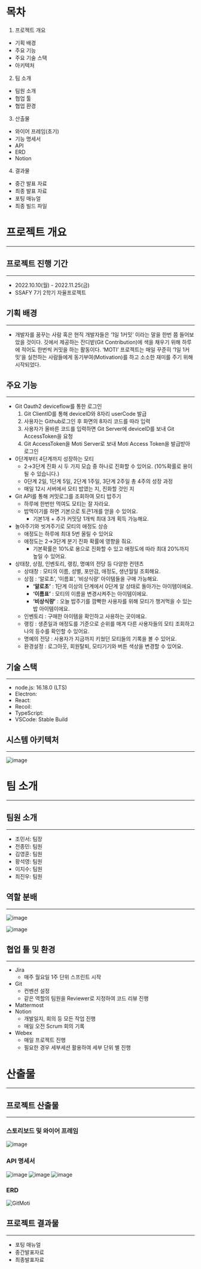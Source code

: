 # 목차
1. 프로젝트 개요
 - 기획 배경
 - 주요 기능
 - 주요 기술 스택
 - 아키텍처

2. 팀 소개
 - 팀원 소개
 - 협업 툴
 - 협업 환경

3. 산출물
 - 와이어 프레임(초기)
 - 기능 명세서
 - API
 - ERD
 - Notion

4. 결과물
 - 중간 발표 자료
 - 최종 발표 자료
 - 포팅 매뉴얼
 - 최종 빌드 파일



# 프로젝트 개요

---



## 프로젝트 진행 기간

---

- 2022.10.10(월) - 2022.11.25(금)
- SSAFY 7기 2학기 자율프로젝트



## 기획 배경

---

- 개발자를 꿈꾸는 사람 혹은 현직 개발자들은 ‘1일 1커밋’ 이라는 말을 한번 쯤 들어보았을 것이다. 깃에서 제공하는 잔디밭(Git Contribution)에 색을 채우기 위해 하루에 적어도 한번씩 커밋을 하는 활동이다.  ‘MOTI’ 프로젝트는 매일 꾸준히 ‘1일 1커밋’을 실천하는 사람들에게 동기부여(Motivation)를 하고 소소한 재미를 주기 위해 시작되었다.



## 주요 기능

---
- Git Oauth2 deviceflow를 통한 로그인
    1. Git ClientID를 통해 deviceID와 8자리 userCode 발급
    2. 사용자는 Github로그인 후 화면의 8자리 코드를 따라 입력
    3. 사용자가 올바른 코드를 입력하면 Git Server에 deviceID를 보내 Git AccessToken을 요청
    4. Git AccessToken을 Moti Server로 보내 Moti Access Token을 발급받아 로그인
- 0단계부터 4단계까지 성장하는 모티
    - 2→3단계 진화 시 두 가지 모습 중 하나로 진화할 수 있어요. (10%확률로 용이 될 수 있습니다.)
    - 0단계 2일, 1단계 5일, 2단계 1주일, 3단계 2주일 총 4주의 성장 과정
    - 매일 12시 서버에서 모티 밥였는 지, 진화할 것인 지
- Git API를 통해 커밋로그를 조회하여 모티 밥주기
    - 하루에 한번만 먹여도 모티는 잘 자라요.
    - 밥먹이기를 하면 기본으로 토큰1개를 얻을 수 있어요.
        - 기본1개 + 추가 커밋당 1개씩 최대 3개 획득 가능해요.
- 놀아주기와 씻겨주기로 모티의 애정도 상승
    - 애정도는 하루에 최대 5번 올릴 수 있어요
    - 애정도는 2→3단계 분기 진화 확률에 영향을 줘요.
        - 기본확률은 10%로 용으로 진화할 수 있고 애정도에 따라 최대 20%까지 높일 수 있어요.
- 상태창, 상점, 인벤토리, 랭킹, 명예의 전당 등 다양한 컨텐츠
    - 상태창 : 모티의 이름, 성별, 포만감, 애정도, 생년월일 조회해요.
    - 상점 : ‘알로초’, ‘이름표’, ‘비상식량’ 아이템들을 구매 가능해요.
        - **‘알로초’** : 1단계 이상의 단계에서 0단계 알 상태로 돌아가는 아이템이에요.
        - **‘이름표’** : 모티의 이름을 변경시켜주는 아이템이에요.
        - **‘비상식량’** : 오늘 밥주기를 깜빡한 사용자를 위해 모티가 챙겨먹을 수 있는 밥 아이템이에요.
    - 인벤토리 : 구매한 아이템을 확인하고 사용하는 곳이에요.
    - 랭킹 : 생존일과 애정도를 기준으로 순위를 매겨 다른 사용자들의 모티 조회하고 나의 등수를 확인할 수 있어요.
    - 명예의 전당 : 사용자가 지금까지 키웠던 모티들의 기록을 볼 수 있어요.
    - 환경설정 : 로그아웃, 회원탈퇴, 모티기기와 버튼 색상을 변경할 수 있어요.



## 기술 스택

---

- node.js: 16.18.0 (LTS)
- Electron:
- React: 
- Recoil:
- TypeScript: 
- VSCode: Stable Build



## 시스템 아키텍처

---

![image](https://user-images.githubusercontent.com/34851254/204143341-e27c79e5-e344-4bb2-8311-a2065cd43c6b.png)



## 

# 팀 소개

---



## 팀원 소개 

---

- 조민서: 팀장
- 전종민: 팀원
- 김영훈: 팀원
- 황석영: 팀원
- 이지수: 팀원
- 최진우: 팀원



## 역할 분배

---

![image](https://user-images.githubusercontent.com/34851254/204143268-7148e71b-ea42-4d37-bb44-ad9289170018.png)

![image](https://user-images.githubusercontent.com/34851254/204143302-85427c7d-da58-4458-a381-d82a1152fc99.png)



## 협업 툴 및 환경

---

- Jira
  - 매주 월요일 1주 단위 스프린트 시작
- Git
  - 컨벤션 설정
  - 같은 역할의 팀원을 Reviewer로 지정하여 코드 리뷰 진행
- Mattermost
- Notion
  - 개발일지, 회의 등 모든 작업 진행
  - 매일 오전 Scrum 회의 기록
- Webex
  - 매일 프로젝트 진행
  - 필요한 경우 세부세션 활용하여 세부 단위 별 진행





# 산출물

---



## 프로젝트 산출물

---

### 스토리보드 및 와이어 프레임

![image](https://user-images.githubusercontent.com/34851254/204143826-afbbd2e4-eaae-430d-b77e-a0e17b519714.png)

### API 명세서

![image](https://user-images.githubusercontent.com/34851254/204143671-8c076c4f-6853-4b4b-93cd-97b85265b657.png)
![image](https://user-images.githubusercontent.com/34851254/204143685-80f8038d-336d-4bfc-920b-cf20501ca5b8.png)
![image](https://user-images.githubusercontent.com/34851254/204143698-8469a379-686b-4c30-bb15-634e9731d0d9.png)

### ERD

![GitMoti](https://user-images.githubusercontent.com/34851254/204143575-956e073d-cd64-4bdd-b0f7-37507d7d39d3.png)




## 프로젝트 결과물

---

- 포팅 매뉴얼
- 중간발표자료
- 최종발표자료



